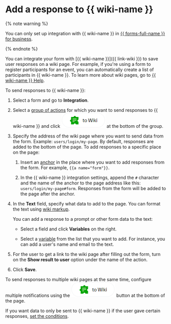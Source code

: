 # Add a response to {{ wiki-name }}


{% note warning %}

You can only set up integration with {{ wiki-name }} in [{{ forms-full-name }} for business](forms-for-org.md).

{% endnote %}

You can integrate your form with [{{ wiki-name }}]({{ link-wiki }}) to save user responses on a wiki page. For example, if you're using a form to register participants for an event, you can automatically create a list of participants in {{ wiki-name }}. To learn more about wiki pages, go to [{{ wiki-name }} Help](../wiki/edit-page.md).

To send responses to {{ wiki-name }}:

1. Select a form and go to **Integration**.

1. Select a [group of actions](notifications.md#add-integration) for which you want to send responses to {{ wiki-name }} and click ![](../_assets/forms/wiki-notification-button.png) at the bottom of the group.

1. Specify the address of the wiki page where you want to send data from the form. Example: `users/login/my-page`. By default, responses are added to the bottom of the page. To add responses to a specific place on the page:

    1. Insert an [anchor](../wiki/actions/objects.md#anchor) in the place where you want to add responses from the form. For example, `{{a name="form"}}`.

    1. In the {{ wiki-name }} integration settings, append the `#` character and the name of the anchor to the page address like this: `users/login/my-page#form`. Responses from the form will be added to the page after the anchor.

1. In the **Text** field, specify what data to add to the page. You can format the text using [wiki markup](../wiki/static-markup.md).

   You can add a response to a prompt or other form data to the text:

    - Select a field and click **Variables** on the right.

    - Select a [variable](vars.md) from the list that you want to add. For instance, you can add a user's name and email to the text.

1. For the user to get a link to the wiki page after filling out the form, turn on the **Show result to user** option under the name of the action.

1. Click **Save**.

To send responses to multiple wiki pages at the same time, configure multiple notifications using the ![](../_assets/forms/wiki-notification-button.png) button at the bottom of the page.

If you want data to only be sent to {{ wiki-name }} if the user gave certain responses, [set the conditions](notifications.md#section_xlw_rjc_tbb).

